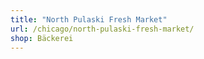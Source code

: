 ```yaml
---
title: "North Pulaski Fresh Market"
url: /chicago/north-pulaski-fresh-market/
shop: Bäckerei
---
```

